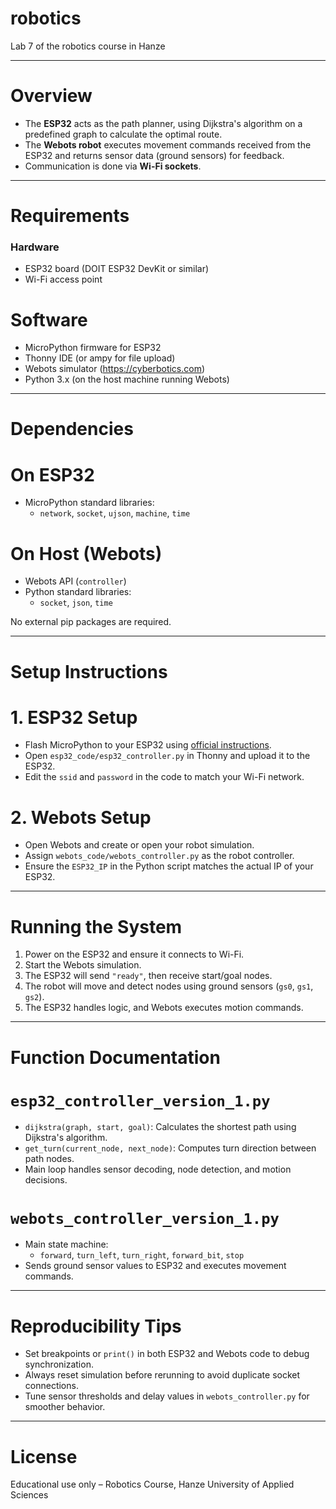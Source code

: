 # robotics
Lab 7 of the robotics course in Hanze

---

# Overview

- The **ESP32** acts as the path planner, using Dijkstra's algorithm on a predefined graph to calculate the optimal route.
- The **Webots robot** executes movement commands received from the ESP32 and returns sensor data (ground sensors) for feedback.
- Communication is done via **Wi-Fi sockets**.

---

# Requirements

### Hardware
- ESP32 board (DOIT ESP32 DevKit or similar)
- Wi-Fi access point

# Software
- MicroPython firmware for ESP32
- Thonny IDE (or ampy for file upload)
- Webots simulator (https://cyberbotics.com)
- Python 3.x (on the host machine running Webots)

---

# Dependencies

# On ESP32
- MicroPython standard libraries:
  - `network`, `socket`, `ujson`, `machine`, `time`

# On Host (Webots)
- Webots API (`controller`)
- Python standard libraries:
  - `socket`, `json`, `time`

No external pip packages are required.

---

# Setup Instructions

# 1. ESP32 Setup
- Flash MicroPython to your ESP32 using [official instructions](https://micropython.org/download/esp32/).
- Open `esp32_code/esp32_controller.py` in Thonny and upload it to the ESP32.
- Edit the `ssid` and `password` in the code to match your Wi-Fi network.

# 2. Webots Setup
- Open Webots and create or open your robot simulation.
- Assign `webots_code/webots_controller.py` as the robot controller.
- Ensure the `ESP32_IP` in the Python script matches the actual IP of your ESP32.

---

# Running the System

1. Power on the ESP32 and ensure it connects to Wi-Fi.
2. Start the Webots simulation.
3. The ESP32 will send `"ready"`, then receive start/goal nodes.
4. The robot will move and detect nodes using ground sensors (`gs0`, `gs1`, `gs2`).
5. The ESP32 handles logic, and Webots executes motion commands.

---

# Function Documentation

# `esp32_controller_version_1.py`
- `dijkstra(graph, start, goal)`: Calculates the shortest path using Dijkstra's algorithm.
- `get_turn(current_node, next_node)`: Computes turn direction between path nodes.
- Main loop handles sensor decoding, node detection, and motion decisions.

# `webots_controller_version_1.py`
- Main state machine:
  - `forward`, `turn_left`, `turn_right`, `forward_bit`, `stop`
- Sends ground sensor values to ESP32 and executes movement commands.

---

# Reproducibility Tips

- Set breakpoints or `print()` in both ESP32 and Webots code to debug synchronization.
- Always reset simulation before rerunning to avoid duplicate socket connections.
- Tune sensor thresholds and delay values in `webots_controller.py` for smoother behavior.

---

# License

Educational use only – Robotics Course, Hanze University of Applied Sciences
